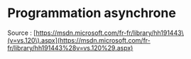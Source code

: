 # Programmation asynchrone

Source : [https://msdn.microsoft.com/fr-fr/library/hh191443\(v=vs.120\).aspx](https://msdn.microsoft.com/fr-fr/library/hh191443%28v=vs.120%29.aspx)

